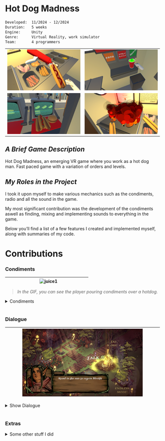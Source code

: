 # __Hot Dog Madness__

```
Developed:  11/2024 - 12/2024
Duration:   5 weeks
Engine:     Unity
Genre:      Virtual Reality, work simulator
Team:       4 programmers
```

<table>
  <tr>
    <td width="50%"><img src="/PortfolioBilder/hotdog1.png" /></td>
    <td width="50%"><img src="/PortfolioBilder/hotdog2.png" /></td>
  </tr>
  <tr>
    <td width="50%"><img src="/PortfolioBilder/hotdog3.png" /></td>
    <td width="50%"><img src="/PortfolioBilder/hotdog4.png" /></td>
  </tr>
</table>

## _A Brief Game Description_
Hot Dog Madness, an emerging VR game where you work as a hot dog man. Fast paced game with a variation of orders and levels.


## _My Roles in the Project_

I took it upon myself to make various mechanics such as the condiments, radio and all the sound in the game. 

My most significant contribution was the development of the condiments aswell as finding, mixing and implementing sounds to everything in the game.

Below you’ll find a list of a few features I created and implemented myself, along with summaries of my code.

# Contributions 

### Condiments
	
|&nbsp;&nbsp;&nbsp;&nbsp;&nbsp;&nbsp;&nbsp;&nbsp;&nbsp;&nbsp;&nbsp;&nbsp;&nbsp;&nbsp;&nbsp;&nbsp;&nbsp;&nbsp;&nbsp;&nbsp;&nbsp;&nbsp;&nbsp;&nbsp;&nbsp;&nbsp;&nbsp; <img src="/PortfolioGifs/Condiments.gif" alt="juice1" width="800" height="auto"> &nbsp;&nbsp;&nbsp;&nbsp;&nbsp;&nbsp;&nbsp;&nbsp;&nbsp;&nbsp;&nbsp;&nbsp;&nbsp;&nbsp;&nbsp;&nbsp;&nbsp;&nbsp;&nbsp;&nbsp;&nbsp;&nbsp;&nbsp;&nbsp; |
|:---:|


> *In the GIF, you can see the player pouring condiments over a hotdog.*

<details>
  <summary>Condiments</summary>

#### The Idea
Making an easy to use ketchup + mustard bottle that recognizes when you have the bottle upside down.

#### The Logic
To have the frog assist you in combat you have to water it which is a core mechanic in Sun Seed. After you have watered it to the required number it starts shooting out its tounge at the nearest "Enemy" tagged object. The frog launches its toungue as a linerenderer, grabs enemy, eats it (destroys enemy) and it resets the timer.

<br>

*Click the dropdown arrows below to see the `code`!* <br>

<details>
<summary>Show PourDetector.cs</summary>

 ```cs
public class PourDetector : MonoBehaviour
{
    [Header("Pour Settings")]
    [Range(0, 180f)] public float pourThreshold = 100f; 
    public Transform origin;
    public Stream streamPrefab;

    private Stream currentStream;

    private XRGrabInteractable grab;
    private bool isHeld;
    private bool isTriggerPressed;

    public AudioClip pourSound;
    SoundObject currentPourSound;

    private void Awake()
    {
        grab = GetComponent<XRGrabInteractable>();
    }

    private void OnEnable()
    {
        if (!grab) return;

        grab.selectEntered.AddListener(OnSelectEntered);
        grab.selectExited.AddListener(OnSelectExited);

        grab.activated.AddListener(OnActivated);
        grab.deactivated.AddListener(OnDeactivated);
    }

    private void OnDisable()
    {
        if (!grab) return;

        grab.selectEntered.RemoveListener(OnSelectEntered);
        grab.selectExited.RemoveListener(OnSelectExited);
        grab.activated.RemoveListener(OnActivated);
        grab.deactivated.RemoveListener(OnDeactivated);
    }

    private void OnSelectEntered(SelectEnterEventArgs args)
    {
        isHeld = true;
    }

    private void OnSelectExited(SelectExitEventArgs args)
    {
        isHeld = false;
        isTriggerPressed = false;
        EndPour();
    }

    private void OnActivated(ActivateEventArgs args)
    {
        isTriggerPressed = true;
    }

    private void OnDeactivated(DeactivateEventArgs args)
    {
        isTriggerPressed = false;
        EndPour();
    }

    private void Update()
    {
        bool shouldPour = isHeld && isTriggerPressed && IsTiltPastThreshold();

        if (shouldPour && currentStream == null)
        {
            StartPour();
        }
        else if (!shouldPour && currentStream != null)
        {
            EndPour();
        }

        if (currentStream != null && origin != null)
            currentStream.transform.position = origin.position;
    }

    private bool IsTiltPastThreshold()
    {
        float angleFromUp = Vector3.Angle(transform.up, Vector3.up);
        return angleFromUp > pourThreshold;
    }

    private void StartPour()
    {
        if (origin == null || streamPrefab == null) return;
        currentStream = Instantiate(streamPrefab, origin.position, Quaternion.identity, transform);
        currentStream.SetOrigin(origin);
        currentStream.Begin();
        currentPourSound = SoundManager.Instance.PlaySoundFX(pourSound, transform.position, transform, 1);
    }

    private void EndPour()
    {
        if (currentStream == null) return;
        Destroy(currentStream.gameObject);
        currentStream = null;

        if (currentPourSound != null)
        {
            currentPourSound.StopPlaying(); 
            currentPourSound = null;
        }
    }
}

```
</details>

<details>
<summary>Show SauceBlobStainer.cs</summary>

 ```cs
[RequireComponent(typeof(ParticleSystem))]
public class SauceBlobStainer : MonoBehaviour
{
    public GameObject blobPrefab;
    public LayerMask stainLayers = ~0;
    public string blobLayerName = "SauceSplat";

    [Header("Spawn")]
    public int blobsPerCollision = 3;      
    public float minIntervalPerTarget = 0.01f; 
    public float jitterRadius = 0.0025f;   
    public float surfaceOffset = 0.0006f;   
    public bool parentToHitObject = true;

    private ParticleSystem ps;
    private readonly List<ParticleCollisionEvent> buf = new();
    private readonly Dictionary<Transform, float> lastTime = new();
    private int blobLayer = -1;

    private List<GameObject> spawnedBlobs = new List<GameObject>();
    private bool hitFoodObject;

    void Awake()
    {
        ps = GetComponent<ParticleSystem>();
        blobLayer = LayerMask.NameToLayer(blobLayerName);
    }

    void OnParticleCollision(GameObject other)
    {
        if (ps == null || blobPrefab == null) return;
        if (((1 << other.layer) & stainLayers) == 0) return;

        int n = ParticlePhysicsExtensions.GetCollisionEvents(ps, other, buf);
        if (n == 0) return;

        Transform target = other.transform;
        float now = Time.time;
        if (!lastTime.TryGetValue(target, out float last)) last = 0f;
        if (now - last < minIntervalPerTarget) return;

        var e = buf[n - 1];
        Vector3 pos = e.intersection;
        Vector3 normal = e.normal;

        SpawnBlobs(target, pos, normal);

        lastTime[target] = now;
    }

    void SpawnBlobs(Transform target, Vector3 center, Vector3 normal)
    {
        Vector3 t = Vector3.Cross(normal, Vector3.up);
        if (t.sqrMagnitude < 1e-4f) t = Vector3.Cross(normal, Vector3.right);
        t.Normalize();
        Vector3 b = Vector3.Cross(normal, t);

        Transform parent = parentToHitObject ? target : null;
        Quaternion rot = Quaternion.LookRotation(normal);

        for (int i = 0; i < blobsPerCollision; i++)
        {
            Vector2 j2 = Random.insideUnitCircle * jitterRadius;
            Vector3 j = t * j2.x + b * j2.y;
            var go = Instantiate(blobPrefab, center + normal * surfaceOffset + j, rot);
            if (parentToHitObject && target != null)
            {
                go.transform.SetParent(target, true);
            }
                
            if (blobLayer != -1) SetLayerRecursively(go, blobLayer);
        }
    }

    static void SetLayerRecursively(GameObject obj, int layer)
    {
        obj.layer = layer;
        foreach (Transform c in obj.transform) SetLayerRecursively(c.gameObject, layer);
    }
}

```
</details>
</details>

<br>

### Dialogue

|<img src="/PortfolioBilder/dialogue3.jpg" width="80%" />|
|---|
<details>
<summary>Show Dialogue</summary>

#### The Idea
The aim was to create a dialogue system for tutorial and also use the system in the hub for an interactable NPC. 

#### The Logic 
This dialogue system automatically moves the camera between stages when all enemies in a stage are defeated, triggering stage-specific dialogues using a dynamic dialogue system that manages player input and action maps.

Player movement is temporarily disabled to ensure that they read through the dialogue aswell as doesn't accidently skip anything.

<br>

*Click the dropdown arrows below to see the `code`!* <br>

<details>
<summary>Show Dialogue.cs</summary>
  
```cs
public class Dialogue : MonoBehaviour
{
    public TextMeshProUGUI textComponent;
    [TextArea(3, 10)]
    public string[] lines;

    private int index;
    private PlayerInput playerInput;
    public UnityEvent<int> onDialogueLineChanged;
    public string actionMapToDisable = "ControlActions1"; 
    public bool IsDialogueActive { get; private set; } 

    private void Start()
    {
        textComponent.text = string.Empty;
        StartDialogue(lines);
    }

    public void OnPlayerJoined(PlayerInput playerInput)
    {
        if (this.playerInput == null)
        {
            this.playerInput = playerInput;

            playerInput.actions["NextDialogue"].performed += OnNextDialoguePerformed;
            playerInput.actions["PreviousDialogue"].performed += OnPreviousDialoguePerformed; 
        }
    }

    private void OnDisable()
    {
        if (playerInput != null)
        {
            playerInput.actions["NextDialogue"].performed -= OnNextDialoguePerformed;
            playerInput.actions["PreviousDialogue"].performed -= OnPreviousDialoguePerformed;
        }
    }

    private void OnEnable()
    {
        if (playerInput != null)
        {
            playerInput.actions["NextDialogue"].Enable();
            playerInput.actions["PreviousDialogue"].Enable();
        }
    }

    private void OnNextDialoguePerformed(InputAction.CallbackContext context)
    {
        NextLine();
    }

    private void OnPreviousDialoguePerformed(InputAction.CallbackContext context)
    {
        PreviousLine();
    }

    public void StartDialogue(string[] newLines)
    {
        if (newLines == null || newLines.Length == 0)
        {
            return;
        }

        lines = newLines;
        index = 0;
        IsDialogueActive = true; 
        gameObject.SetActive(true); 
        DisplayLine();

        DisableActionMap();
    }

    private void DisplayLine()
    {
        if (index >= 0 && index < lines.Length)
        {
            textComponent.text = lines[index];
            onDialogueLineChanged?.Invoke(index);
        }
    }

    private bool canAdvanceDialogue = true;

    public void NextLine()
    {
        if (!canAdvanceDialogue) return;

        StartCoroutine(DebounceDialogueAdvance());

        if (index < lines.Length - 1)
        {
            index++;
            DisplayLine();
        }
        else
        {
            EndDialogue();
        }
    }

    private IEnumerator DebounceDialogueAdvance()
    {
        canAdvanceDialogue = false;
        yield return new WaitForSeconds(0.01f); 
        canAdvanceDialogue = true;
    }

    public void PreviousLine()
    {
        if (index > 0)
        {
            index--;
            DisplayLine();
        }
    }

    private void EndDialogue()
    {
        IsDialogueActive = false;
        StartCoroutine(EndDialogueWithDelay(0.05f));
    }

    private IEnumerator EndDialogueWithDelay(float delay)
    {
        yield return new WaitForSeconds(delay);
        gameObject.SetActive(false);
        textComponent.text = string.Empty;
        EnableActionMap();
    }
    private PlayerInput dialogueControllerPlayer; 

    private void DisableActionMap()
    {
        var players = FindObjectsOfType<PlayerInput>();

        foreach (PlayerInput player in players)
        {
            if (player == dialogueControllerPlayer)
            {
                player.SwitchCurrentActionMap("UI"); 
            }
            else
            {
                player.SwitchCurrentActionMap("Disabled"); 
            }
        }
    }

    private void EnableActionMap()
    {
        foreach (PlayerInput player in FindObjectsOfType<PlayerInput>())
        {
            if (player == dialogueControllerPlayer)
            {
                player.SwitchCurrentActionMap(actionMapToDisable); 
            }
            else
            {
                player.SwitchCurrentActionMap("ControlActions1"); 
            }
        }
    }
}

```
</details>

<details>
  <summary>Show CameraMoverOnEnemyDeath.cs</summary>
  
```cs
[System.Serializable]
public class StageDialogue
{
    [TextArea(3, 10)]
    public string[] dialogues;
}

public class CameraMoverOnEnemyDeath : MonoBehaviour
{
    public GameObject[] enemiesStage1;
    public GameObject[] enemiesStage2;
    public GameObject[] enemiesStage3;
    public Transform[] cameraPositions;
    public float cameraSpeed = 2f;
    public Dialogue dialogueSystem;

    public StageDialogue[] stageDialogues;

    private int currentStage = 0;
    private bool moveCamera = false;

    void Start()
    {
        if (dialogueSystem == null || stageDialogues == null || stageDialogues.Length == 0)
        {
            return;
        }
        
        dialogueSystem.gameObject.SetActive(false);
    }
    void Update()
    {
        if (currentStage < cameraPositions.Length && AreAllEnemiesDead(GetCurrentEnemies()))
        {
            moveCamera = true;
        }

        if (moveCamera)
        {
            MoveCameraToTarget();
        }
    }

    public IEnumerator ShowDialogueAfterDelay(float delay)
    {
        yield return new WaitForSeconds(delay);

        dialogueSystem.gameObject.SetActive(true);

        if (stageDialogues.Length > 0)
        {
            dialogueSystem.StartDialogue(stageDialogues[currentStage].dialogues);
        }
    }

    void MoveCameraToTarget()
    {
        transform.position = Vector3.MoveTowards(transform.position, cameraPositions[currentStage].position, cameraSpeed * Time.deltaTime);

        if (Vector3.Distance(transform.position, cameraPositions[currentStage].position) <= 0.1f)
        {
            transform.position = cameraPositions[currentStage].position;
            moveCamera = false;
            TriggerNextStage();
        }
    }

    void TriggerNextStage()
    {
        currentStage++;

        if (currentStage < stageDialogues.Length && dialogueSystem != null)
        {
            dialogueSystem.StartDialogue(stageDialogues[currentStage].dialogues);
        }
    }

    GameObject[] GetCurrentEnemies()
    {
        switch (currentStage)
        {
            case 0: return enemiesStage1;
            case 1: return enemiesStage2;
            case 2: return enemiesStage3;
            default: return new GameObject[0];
        }
    }

    bool AreAllEnemiesDead(GameObject[] enemies)
    {
        foreach (GameObject enemy in enemies)
        {
            if (enemy != null)
            {
                return false;
            }
        }
        return true;
    }
}
```
  
</details>

<details>
  <summary>Show EnableEnemyOnDialogue.cs</summary>
  
```cs
public class EnableEnemyOnDialogue : MonoBehaviour
{
    public Dialogue dialogueSystem;
    public GameObject enemyToEnable; 
    public int dialogueIndexToEnableEnemy = 1; 

    private bool enemyEnabled = false; 

    private void Start()
    {
        if (dialogueSystem != null)
        {
            dialogueSystem.onDialogueLineChanged.AddListener(OnDialogueLineChanged);
        }

        if (enemyToEnable != null)
        {
            enemyToEnable.SetActive(false); 
        }
    }

    private void OnDialogueLineChanged(int index)
    {
        if (!enemyEnabled && index == dialogueIndexToEnableEnemy)
        {
            if (enemyToEnable != null)
            {
                enemyToEnable.SetActive(true); 
                enemyEnabled = true; 
            }
        }
    }

    private void OnDestroy()
    {
        if (dialogueSystem != null)
        {
            dialogueSystem.onDialogueLineChanged.RemoveListener(OnDialogueLineChanged);
        }
    }
}
```
  
</details>

</details>


<br>

### Extras

<details>
<summary>Some other stuff I did</summary>

#### Extra Showcase
Below, you'll find some contributions I did aswell as some example code

<br>

I also worked on: Learning and implementing the new unity input system, enemies, sound, multiplayer, balancing, game design  <br>

<br>

Click the dropdown arrows below to see some example code! <br>

<details>
  <summary>Show Enemy</summary>
<br>
*Click the dropdown arrow below to see `code`!* <br>

 <details>
  <summary>Show Enemy.cs</summary>
    
```cs
public class EnemyAttacks : MonoBehaviour
{
    Pathfinding pathfindingScript;

    protected Vector3 targetPosition;
    [HideInInspector] public float distenceToTarget;

    public float distanceToAttack = 20;

    [HideInInspector] public bool isAttacking = false;
    [HideInInspector] public bool withinDistance = false;

    NavMeshAgent agent;

    private void Start()
    {
        agent = GetComponent<NavMeshAgent>();
        pathfindingScript = GetComponent<Pathfinding>();
    }

    private void Update()
    {
        if (!(pathfindingScript.target.Count <= 0) && pathfindingScript.target[pathfindingScript.finalTarget] != null)
        {
            targetPosition = pathfindingScript.target[pathfindingScript.finalTarget].transform.position - transform.position;
        }
        
     
        distenceToTarget = targetPosition.sqrMagnitude;

        if (distenceToTarget < distanceToAttack)
        {
            withinDistance = true;
            pathfindingScript.followTarget = false;
            if (pathfindingScript.trackTarget == true)
            {
                agent.velocity = Vector3.zero;
            }
        }

        if (distenceToTarget > distanceToAttack && isAttacking == false)
        {
            pathfindingScript.followTarget = true;
            withinDistance = false;
        }
    }
}

```
  </details>

---

<br>

</details>

<details>
<summary>Show PlayerAttack</summary>

<br>

*Click the dropdown arrow below to see `code`!* <br>

<details>
<summary>Show PlayerAttack.cs</summary>
	
```cs
public class PlayerAttack : MonoBehaviour
{
    private GameObject weapon;

    private Collider2D weaponCollider;

    private Animator weaponAnimator;

    private PlayerInput playerInput;
    private InputAction fireAction;

    private void Awake()
    {
        playerInput = GetComponent<PlayerInput>();
        if (playerInput != null)
        {
            fireAction = playerInput.actions["Fire"];
        }
        else
        {
            Debug.LogError("PlayerInput component is missing on this GameObject.");
        }
    }

    private void Start()
    {
        weaponCollider = weapon.GetComponent<Collider2D>();
        weaponAnimator = weapon.GetComponent<Animator>();

        if (fireAction != null)
        {
            fireAction.performed += OnFirePerformed;
        }
        else
        {
            Debug.LogError("Fire action could not be found. Check the Input Action Asset.");
        }
    }

    private void Update()
    private void OnDestroy()
    {
        if (Input.GetKeyDown(KeyCode.Joystick1Button5))
        if (fireAction != null)
        {
            weaponAnimator.SetTrigger("PressedR1");
            fireAction.performed -= OnFirePerformed;
        }
    }

    private void OnFirePerformed(InputAction.CallbackContext context)
    {
        weaponAnimator.SetTrigger("PressedR1");
    }
}
```


</details>

---

<br>

</details>


<details>
<summary>Show PlayerJoined</summary>
	

<br>

*Click the dropdown arrow below to see `code`!* <br>

<details>
    <summary>Show PlayedJoined.cs</summary>
  
```cs
public class PlayerJoined : MonoBehaviour
{
    public Dialogue dialogueSystem;
    public TextMeshProUGUI messageText;
    private PlayerInputManager playerInputManager;
    public CameraMoverOnEnemyDeath cameraMover;

    private PlayerInput firstPlayerInput; 

    private void Start()
    {
        if (messageText != null)
        {
            messageText.gameObject.SetActive(true);
        }
    }

    void OnEnable()
    {
        playerInputManager = FindObjectOfType<PlayerInputManager>();
        if (playerInputManager != null)
        {
            playerInputManager.onPlayerJoined += OnPlayerJoined;
        }
    }

    void OnDisable()
    {
        if (playerInputManager != null)
        {
            playerInputManager.onPlayerJoined -= OnPlayerJoined;
        }
    }

    public void OnPlayerJoined(PlayerInput playerInput)
    {
        if (playerInput.devices.Count > 0 && 
            (playerInput.devices[0] is Keyboard || playerInput.devices[0] is Mouse))
        {
            Destroy(playerInput.gameObject);
            return;
        }

        DontDestroyOnLoad(playerInput.gameObject);

        if (firstPlayerInput == null)
        {
            firstPlayerInput = playerInput;
            playerInput.SwitchCurrentActionMap("ControlActions1"); 
        }
        else
        {
            playerInput.SwitchCurrentActionMap("ControlActions1");
        }

        InputAction pauseAction = playerInput.actions["Pause"];
        if (pauseAction != null)
        {
            pauseAction.Disable();
            StartCoroutine(ReenablePauseAction(pauseAction));
        }

        PlayerAttack playerAttack = playerInput.GetComponent<PlayerAttack>();
        if (playerAttack == null)
        {
            playerAttack = playerInput.gameObject.AddComponent<PlayerAttack>();
        }
        playerAttack.Initialize(playerInput);

        if (messageText != null)
        {
            messageText.text = "Use   <voffset=0.3em><sprite=3></voffset>to move and   <voffset=0.3em><sprite=0></voffset>to rotate";
            Invoke(nameof(HideMessage), 5f);
        }

        if (dialogueSystem != null && playerInput == firstPlayerInput) 
        {
            dialogueSystem.OnPlayerJoined(playerInput);

            playerInput.actions["NextDialogue"].performed += context =>
            {
                if (dialogueSystem.IsDialogueActive)
                {
                    dialogueSystem.NextLine();
                }
            };

            playerInput.actions["PreviousDialogue"].performed += context =>
            {
                if (dialogueSystem.IsDialogueActive)
                {
                    dialogueSystem.PreviousLine();
                }
            };
        }
    }

    private IEnumerator ReenablePauseAction(InputAction pauseAction)
    {
        yield return null;
        pauseAction.Enable();
    }

    private void HideMessage()
    {
        if (messageText != null)
        {
            messageText.gameObject.SetActive(false);
        }
        if (cameraMover != null)
        {
            StartCoroutine(StartDialogueCoroutine());
        }
        StartCoroutine(ShowSecondMessageCoroutine());
    }

    private IEnumerator StartDialogueCoroutine()
    {
        yield return cameraMover.ShowDialogueAfterDelay(3.5f);
    }

    private IEnumerator ShowSecondMessageCoroutine()
    {
        yield return new WaitForSeconds(0f);
        if (messageText != null)
        {
            messageText.gameObject.SetActive(true);
            messageText.text = "Press   <voffset=0.3em><sprite=2></voffset>to dash.";
            Invoke(nameof(HideSecondMessage), 3.5f);
        }
    }

    private void HideSecondMessage()
    {
        if (messageText != null)
        {
            messageText.gameObject.SetActive(false);
        }
    }
}

```
  </details>

---

<br>

</details>






